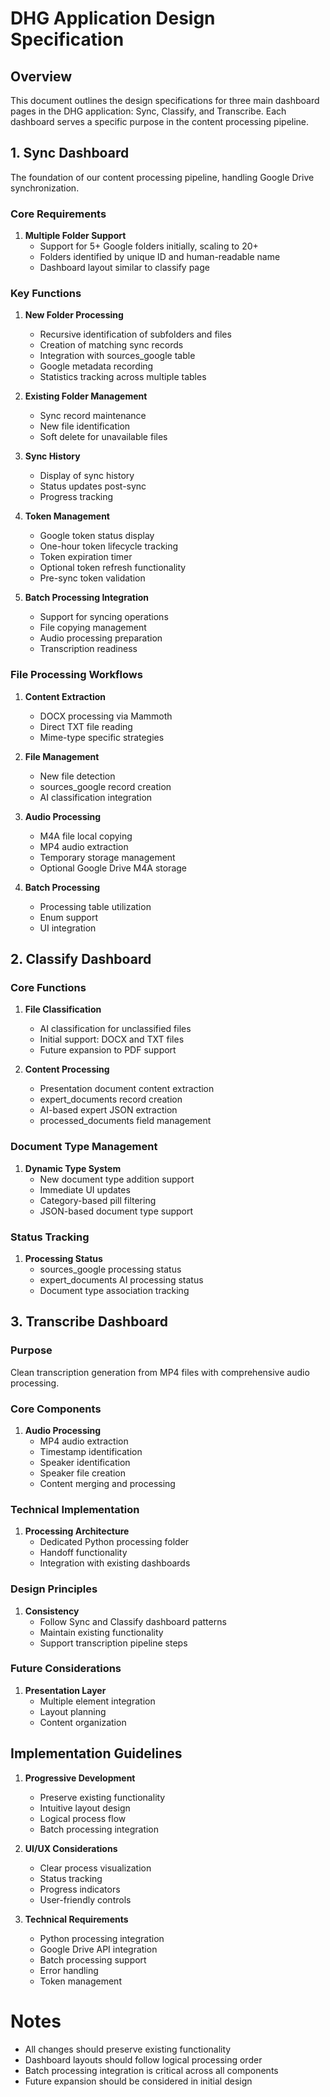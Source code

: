 # DHG Application Design Specification

## Overview
This document outlines the design specifications for three main dashboard pages in the DHG application: Sync, Classify, and Transcribe. Each dashboard serves a specific purpose in the content processing pipeline.

## 1. Sync Dashboard
The foundation of our content processing pipeline, handling Google Drive synchronization.

### Core Requirements
1. **Multiple Folder Support**
   - Support for 5+ Google folders initially, scaling to 20+
   - Folders identified by unique ID and human-readable name
   - Dashboard layout similar to classify page

### Key Functions
1. **New Folder Processing**
   - Recursive identification of subfolders and files
   - Creation of matching sync records
   - Integration with sources_google table
   - Google metadata recording
   - Statistics tracking across multiple tables

2. **Existing Folder Management**
   - Sync record maintenance
   - New file identification
   - Soft delete for unavailable files

3. **Sync History**
   - Display of sync history
   - Status updates post-sync
   - Progress tracking

4. **Token Management**
   - Google token status display
   - One-hour token lifecycle tracking
   - Token expiration timer
   - Optional token refresh functionality
   - Pre-sync token validation

5. **Batch Processing Integration**
   - Support for syncing operations
   - File copying management
   - Audio processing preparation
   - Transcription readiness

### File Processing Workflows
1. **Content Extraction**
   - DOCX processing via Mammoth
   - Direct TXT file reading
   - Mime-type specific strategies

2. **File Management**
   - New file detection
   - sources_google record creation
   - AI classification integration

3. **Audio Processing**
   - M4A file local copying
   - MP4 audio extraction
   - Temporary storage management
   - Optional Google Drive M4A storage

4. **Batch Processing**
   - Processing table utilization
   - Enum support
   - UI integration

## 2. Classify Dashboard

### Core Functions
1. **File Classification**
   - AI classification for unclassified files
   - Initial support: DOCX and TXT files
   - Future expansion to PDF support

2. **Content Processing**
   - Presentation document content extraction
   - expert_documents record creation
   - AI-based expert JSON extraction
   - processed_documents field management

### Document Type Management
1. **Dynamic Type System**
   - New document type addition support
   - Immediate UI updates
   - Category-based pill filtering
   - JSON-based document type support

### Status Tracking
1. **Processing Status**
   - sources_google processing status
   - expert_documents AI processing status
   - Document type association tracking

## 3. Transcribe Dashboard

### Purpose
Clean transcription generation from MP4 files with comprehensive audio processing.

### Core Components
1. **Audio Processing**
   - MP4 audio extraction
   - Timestamp identification
   - Speaker identification
   - Speaker file creation
   - Content merging and processing

### Technical Implementation
1. **Processing Architecture**
   - Dedicated Python processing folder
   - Handoff functionality
   - Integration with existing dashboards

### Design Principles
1. **Consistency**
   - Follow Sync and Classify dashboard patterns
   - Maintain existing functionality
   - Support transcription pipeline steps

### Future Considerations
1. **Presentation Layer**
   - Multiple element integration
   - Layout planning
   - Content organization

## Implementation Guidelines
1. **Progressive Development**
   - Preserve existing functionality
   - Intuitive layout design
   - Logical process flow
   - Batch processing integration

2. **UI/UX Considerations**
   - Clear process visualization
   - Status tracking
   - Progress indicators
   - User-friendly controls

3. **Technical Requirements**
   - Python processing integration
   - Google Drive API integration
   - Batch processing support
   - Error handling
   - Token management

# Notes
- All changes should preserve existing functionality
- Dashboard layouts should follow logical processing order
- Batch processing integration is critical across all components
- Future expansion should be considered in initial design
